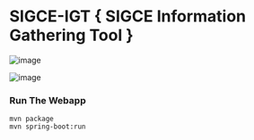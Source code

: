 # SIGCE-IGT { SIGCE Information Gathering Tool }

![image](https://github.com/Web403/SIGCE-IGT/assets/130058150/6039f9a9-31dd-4d56-b549-fbe829121f0d)

![image](https://github.com/Web403/SIGCE-IGT/assets/130058150/5ad59736-5b51-47f9-917c-e61535389da7)

### Run The Webapp

```
mvn package
mvn spring-boot:run
```
